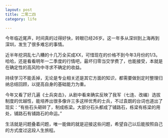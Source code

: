 ```yaml
---
layout: post
title: 二零二四
category: life

---
```


今年临近尾声，时间真的过得好快，转眼已经26岁。这一年多从深圳到上海再到深圳，发生了很多难忘的事情。

近半年挖洞乱七八糟的十几万全买成XX，可惜现在的价格不到今年3月份的1/3。哈哈，还是看看明年一二季度的行情吧，最坏归零当交学费了，也能接受，本就是在确定性的高风险中寻求不确定的收益。

持续学习不能丢掉，无论是专业相关还是其它方面的知识，都需要做到定时整理归纳总结回顾，以提高自身的基础能力为重。

今年又看了好几遍《士兵突击》，从剧中看来确实反映了我军（七连、改编）选拔制度的优越性，能培养出很多像许三多这样优秀的士兵，不过袁朗的台词也道出了现实：“有些石头砸碎了，制成栋梁。大部分石头都成了铺路石，栋梁有栋梁的用处，铺路石有铺路石的命运。”

生活就是问题叠着问题，唯一能做的就是迎接这些问题，希望自己以后能按照自己的方式度过这段人生旅程。

